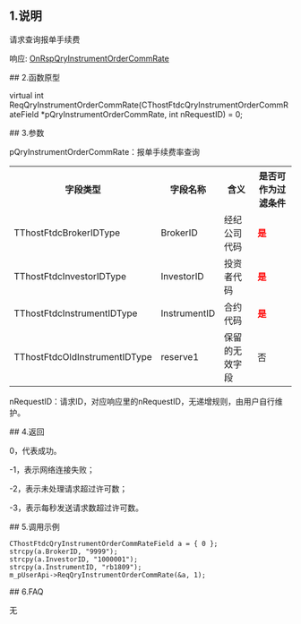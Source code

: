 <span class="anchor" id="7ad14ff4-f932-4fb2-91eb-c9da064c409c"></span>
## 1.说明
<p>请求查询报单手续费</p>
<p>响应: <a href="../../CTHOSTFTDCTRADERAPI/ONRSPQRYINSTRUMENTORDERCOMMRATE/">OnRspQryInstrumentOrderCommRate</a></p>
<span class="anchor" id="fa16e1d6-f42b-4e66-b6cc-a809ed497fab"></span>
## 2.函数原型
<p>virtual int ReqQryInstrumentOrderCommRate(CThostFtdcQryInstrumentOrderCommRateField *pQryInstrumentOrderCommRate, int nRequestID) = 0;</p>
<span class="anchor" id="b0e13225-a9f9-46da-9a48-b64c3013bccb"></span>
## 3.参数
<p>pQryInstrumentOrderCommRate：报单手续费率查询</p>
<table><tr><th style="TEXT-ALIGN: center;">字段类型</th><th style="TEXT-ALIGN: center;">字段名称</th><th style="TEXT-ALIGN: center;">含义</th><th style="TEXT-ALIGN: center;">是否可作为过滤条件</th></tr><tr><td style="TEXT-ALIGN: left;">TThostFtdcBrokerIDType</td>
<td style="TEXT-ALIGN: left;">BrokerID</td>
<td style="TEXT-ALIGN: left;">经纪公司代码</td>
<td style="TEXT-ALIGN: left;"><strong><font color="#FF0000">是</font></strong></td>
</tr>
<tr><td style="TEXT-ALIGN: left;">TThostFtdcInvestorIDType</td>
<td style="TEXT-ALIGN: left;">InvestorID</td>
<td style="TEXT-ALIGN: left;">投资者代码</td>
<td style="TEXT-ALIGN: left;"><strong><font color="#FF0000">是</font></strong></td>
</tr>
<tr><td style="TEXT-ALIGN: left;">TThostFtdcInstrumentIDType</td>
<td style="TEXT-ALIGN: left;">InstrumentID</td>
<td style="TEXT-ALIGN: left;">合约代码</td>
<td style="TEXT-ALIGN: left;"><strong><font color="#FF0000">是</font></strong></td>
</tr>
<tr><td style="TEXT-ALIGN: left;">TThostFtdcOldInstrumentIDType</td>
<td style="TEXT-ALIGN: left;">reserve1</td>
<td style="TEXT-ALIGN: left;">保留的无效字段</td>
<td style="TEXT-ALIGN: left;">否</td>
</tr>
</table>
<p>nRequestID：请求ID，对应响应里的nRequestID，无递增规则，由用户自行维护。</p>
<span class="anchor" id="b123c3bc-bd11-48ed-939e-28ca9029960b"></span>
## 4.返回
<p>0，代表成功。</p>
<p>-1，表示网络连接失败；</p>
<p>-2，表示未处理请求超过许可数；</p>
<p>-3，表示每秒发送请求数超过许可数。</p>
<span class="anchor" id="701eec3c-0962-4ca4-92ea-01afba731293"></span>
## 5.调用示例
<pre><code>CThostFtdcQryInstrumentOrderCommRateField a = { 0 };
strcpy(a.BrokerID, "9999");
strcpy(a.InvestorID, "1000001");
strcpy(a.InstrumentID, "rb1809");
m_pUserApi-&gt;ReqQryInstrumentOrderCommRate(&amp;a, 1);
</code></pre>
<span class="anchor" id="6ffd6910-5f95-49eb-a9af-be880fca129b"></span>
## 6.FAQ
<p>无</p>
